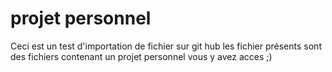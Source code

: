 # projet personnel
Ceci est un test d'importation de fichier sur git hub les fichier présents sont des fichiers contenant un projet personnel vous y avez acces ;)
